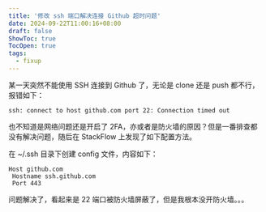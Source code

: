 ```yaml
---
title: '修改 ssh 端口解决连接 Github 超时问题'
date: 2024-09-22T11:00:16+08:00
draft: false
ShowToc: true
TocOpen: true
tags:
  - fixup
---
```






某一天突然不能使用 SSH 连接到 Github 了，无论是 clone 还是 push 都不行，报错如下：

```ba
ssh: connect to host github.com port 22: Connection timed out
```

也不知道是网络问题还是开启了 2FA，亦或者是防火墙的原因？但是一番排查都没有解决问题，随后在 StackFlow 上发现了如下配置方法。

在 ~/.ssh 目录下创建 config 文件，内容如下：

```
Host github.com
 Hostname ssh.github.com
 Port 443
```

问题解决了，看起来是 22 端口被防火墙屏蔽了，但是我根本没开防火墙。。。
